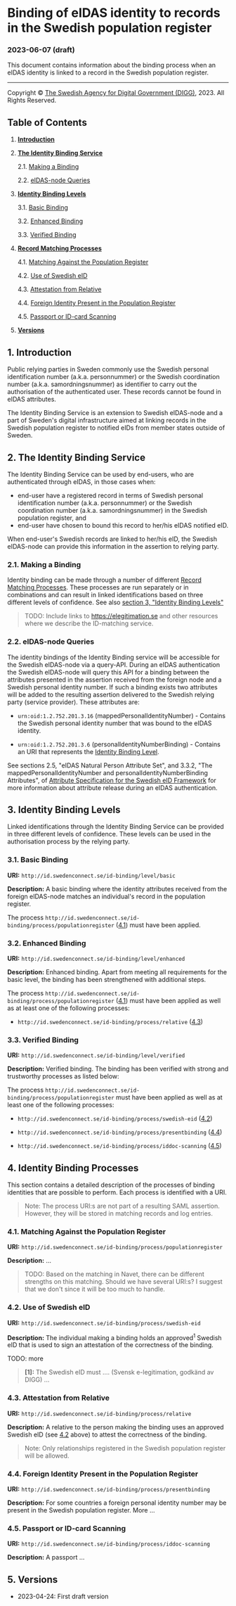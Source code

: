 # Binding of eIDAS identity to records in the Swedish population register

### 2023-06-07 (draft)

This document contains information about the binding process when an eIDAS 
identity is linked to a record in the Swedish population register.

---

<p class="copyright-statement">
Copyright &copy; <a href="https://www.digg.se">The Swedish Agency for Digital Government (DIGG)</a>, 2023. All Rights Reserved.
</p>

## Table of Contents

1. [**Introduction**](#introduction)

2. [**The Identity Binding Service**](#the-identity-binding-service)

    2.1. [Making a Binding](#making-a-binding)
    
    2.2. [eIDAS-node Queries](#eidas-node-queries)

3. [**Identity Binding Levels**](#identity-binding-levels)

    3.1. [Basic Binding](#basic-binding)
    
    3.2. [Enhanced Binding](#enhanced-binding)
    
    3.3. [Verified Binding](#verified-binding)
    
4. [**Record Matching Processes**](#record-matching-processes)

    4.1. [Matching Against the Population Register](#matching-against-the-population-register)
    
    4.2. [Use of Swedish eID](#use-of-swedish-eid)
    
    4.3. [Attestation from Relative](#attestation-from-relative)
    
    4.4. [Foreign Identity Present in the Population Register](#foreign-identity-present-in-the-population-register)

    4.5. [Passport or ID-card Scanning](#passport-or-id-card-scanning)
    
5. [**Versions**](#versions)
    
<a name="introduction"></a>
## 1. Introduction

Public relying parties in Sweden commonly use the Swedish personal 
identification number (a.k.a. personnummer) or the Swedish coordination 
number (a.k.a. samordningsnummer) as identifier to carry out the 
authorisation of the authenticated user. These records cannot be found
in eIDAS attributes. 

The Identity Binding Service is an extension to Swedish eIDAS-node and 
a part of Sweden's digital infrastructure aimed at linking records in 
the Swedish population register to notified eIDs from member states 
outside of Sweden.

<a name="the-identity-binding-service"></a>
## 2. The Identity Binding Service
The Identity Binding Service can be used by end-users, who are 
authenticated through eIDAS, in those cases when:
- end-user have a registered record in terms of Swedish personal identification number (a.k.a. personnummer) or the Swedish coordination number (a.k.a. samordningsnummer) in the Swedish population register, and
- end-user have chosen to bound this record to her/his eIDAS notified eID.

When end-user's Swedish records are linked to her/his eID, the Swedish eIDAS-node can 
provide this information in the assertion to relying party.

<a name="making-a-binding"></a>
### 2.1. Making a Binding
Identity binding can be made through a number of different [Record Matching Processes](#record-matching-processes). 
These processes are run separately or in combinations and can result in linked 
identifications based on three different levels of confidence. See also 
[section 3, "Identity Binding Levels"](#identity-binding-levels)

> TODO: Include links to https://elegitimation.se and other resources where we describe
the ID-matching service.
    
<a name="eidas-node-queries"></a>
### 2.2. eIDAS-node Queries

The identity bindings of the Identity Binding service will be accessible for the
Swedish eIDAS-node via a query-API. During an eIDAS authentication the Swedish eIDAS-node
will query this API for a binding between the attributes presented in the assertion 
received from the foreign node and a Swedish personal identity number. If such a
binding exists two attributes will be added to the resulting assertion delivered to
the Swedish relying party (service provider). These attributes are:

- `urn:oid:1.2.752.201.3.16` (mappedPersonalIdentityNumber) - Contains the Swedish
personal identity number that was bound to the eIDAS identity.

- `urn:oid:1.2.752.201.3.6` (personalIdentityNumberBinding) - Contains an URI that
represents the [Identity Binding Level](#identity-binding-levels).

See sections 2.5, "eIDAS Natural Person Attribute Set", and 3.3.2, "The mappedPersonalIdentityNumber and personalIdentityNumberBinding Attributes", of [Attribute Specification for the Swedish eID Framework](https://docs.swedenconnect.se/technical-framework/updates/04_-_Attribute_Specification_for_the_Swedish_eID_Framework.html) for more information
about attribute release during an eIDAS authentication.

<a name="identity-binding-levels"></a>
## 3. Identity Binding Levels
Linked identifications through the Identity Binding Service can be provided in three different levels of confidence. 
These levels can be used in the authorisation process by the relying party. 

<a name="basic-binding"></a>
### 3.1. Basic Binding

**URI:** `http://id.swedenconnect.se/id-binding/level/basic`

**Description:** A basic binding where the identity attributes received from the foreign
eIDAS-node matches an individual's record in the population register.

The process `http://id.swedenconnect.se/id-binding/process/populationregister` 
([4.1](#matching-against-the-population-register)) must have been applied.

    
<a name="enhanced-binding"></a>
### 3.2. Enhanced Binding

**URI:** `http://id.swedenconnect.se/id-binding/level/enhanced`

**Description:** Enhanced binding. Apart from meeting all requirements for the basic level, the binding has been strengthened with additional steps. 

The process `http://id.swedenconnect.se/id-binding/process/populationregister` 
([4.1](#matching-against-the-population-register)) must have been applied as well
as at least one of the following processes:

- `http://id.swedenconnect.se/id-binding/process/relative` ([4.3](#attestation-from-relative))
    
<a name="verified-binding"></a>
### 3.3. Verified Binding

**URI:** `http://id.swedenconnect.se/id-binding/level/verified`

**Description:** Verified binding. The binding has been verified with strong and trustworthy processes as listed below:

The process `http://id.swedenconnect.se/id-binding/process/populationregister` must have
been applied as well as at least one of the following processes:

- `http://id.swedenconnect.se/id-binding/process/swedish-eid` ([4.2](#use-of-swedish-eid))

- `http://id.swedenconnect.se/id-binding/process/presentbinding` ([4.4](#foreign-identity-present-in-the-population-register))

- `http://id.swedenconnect.se/id-binding/process/iddoc-scanning` ([4.5](#passport-or-id-card-scanning))
    
<a name="identity-binding-processes"></a>
## 4. Identity Binding Processes

This section contains a detailed description of the processes of binding identities that
are possible to perform. Each process is identified with a URI.

> Note: The process URI:s are not part of a resulting SAML assertion. However, they will
be stored in matching records and log entries.

<a name="matching-against-the-population-register"></a>
### 4.1. Matching Against the Population Register

**URI:** `http://id.swedenconnect.se/id-binding/process/populationregister`

**Description:** ...

> TODO: Based on the matching in Navet, there can be different strengths on this
matching. Should we have several URI:s? I suggest that we don't since it will be
too much to handle.

<a name="use-of-swedish-eid"></a>
### 4.2. Use of Swedish eID

**URI:** `http://id.swedenconnect.se/id-binding/process/swedish-eid`

**Description:** The individual making a binding holds an approved<sup>1</sup> Swedish 
eID that is used to sign an attestation of the correctness of the binding.

TODO: more

> **\[1\]:** The Swedish eID must .... (Svensk e-legitimation, godkänd av DIGG) ...
    
<a name="attestation-from-relative"></a>
### 4.3. Attestation from Relative

**URI:** `http://id.swedenconnect.se/id-binding/process/relative`

**Description:** A relative to the person making the binding uses an approved
Swedish eID (see [4.2](#use-of-swedish-eid) above) to attest the correctness
of the binding.

> Note: Only relationships registered in the Swedish population register will
be allowed.

<a name="foreign-identity-present-in-the-population-register"></a>
### 4.4. Foreign Identity Present in the Population Register

**URI:** `http://id.swedenconnect.se/id-binding/process/presentbinding`

**Description:** For some countries a foreign personal identity number may be
present in the Swedish population register. More ...

<a name="passport-or-id-card-scanning"></a>
### 4.5. Passport or ID-card Scanning

**URI:** `http://id.swedenconnect.se/id-binding/process/iddoc-scanning`

**Description:** A passport ...

<a name="versions"></a>
## 5. Versions

- 2023-04-24: First draft version


